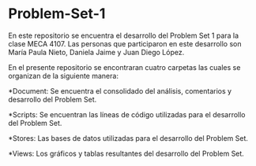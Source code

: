 # Problem-Set-1

En este repositorio se encuentra el desarrollo del Problem Set 1 para la clase MECA 4107. Las personas que participaron en este desarrollo son María Paula Nieto, Daniela Jaime y Juan Diego López.

En el presente repositorio se encontraran cuatro carpetas las cuales se organizan de la siguiente manera:

*Document: Se encuentra el consolidado del análisis, comentarios y desarrollo del Problem Set.

*Scripts: Se encuentran las líneas de código utilizadas para el desarrollo del Problem Set.

*Stores: Las bases de datos utilizadas para el desarrollo del Problem Set.

*Views: Los gráficos y tablas resultantes del desarrollo del Problem Set.
